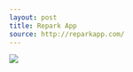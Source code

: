 ```yaml
---
layout: post
title: Repark App
source: http://reparkapp.com/
---
```


<img src="{{ site.baseurl }}/img/statap_img/reparkapp.png">
